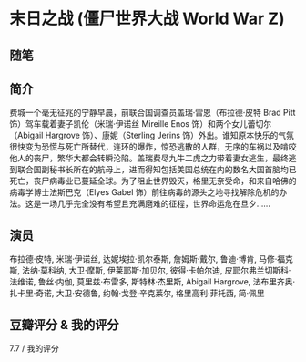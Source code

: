 # 末日之战 (僵尸世界大战 World War Z)

## 随笔

## 简介

费城一个毫无征兆的宁静早晨，前联合国调查员盖瑞·雷恩（布拉德·皮特 Brad Pitt 饰）驾车载着妻子凯伦（米瑞·伊诺丝 Mireille Enos 饰）和两个女儿蕾切尔（Abigail Hargrove 饰）、康妮（Sterling Jerins 饰）外出。谁知原本快乐的气氛很快变为恐慌与死亡所替代，连环的爆炸，惊恐逃散的人群，无序的车祸以及啃咬他人的丧尸，繁华大都会转瞬沦陷。盖瑞费尽九牛二虎之力带着妻女逃生，最终逃到联合国副秘书长所在的航母上，进而得知包括美国总统在内的数名大国首脑均已死亡，丧尸病毒业已蔓延全球。为了阻止世界毁灭，格里无奈受命，和来自哈佛的病毒学博士法斯巴克（Elyes Gabel 饰）前往病毒的源头之地寻找解除危机的办法。这是一场几乎完全没有希望且充满磨难的征程，世界命运危在旦夕……

## 演员

布拉德·皮特, 米瑞·伊诺丝, 达妮埃拉·凯尔泰斯, 詹姆斯·戴尔, 鲁迪·博肯, 马修·福克斯, 法纳·莫科纳, 大卫·摩斯, 伊莱耶斯·加贝尔, 彼得·卡帕尔迪, 皮耶尔弗兰切斯科·法维诺, 鲁丝·内伽, 莫里兹·布雷多, 斯特林·杰里斯, Abigail Hargrove, 法布里齐奥·扎卡里·奇诺, 大卫·安德鲁, 约翰·戈登·辛克莱尔, 格里高利·菲托西, 简·佩里

## 豆瓣评分 & 我的评分

7.7 / 我的评分

